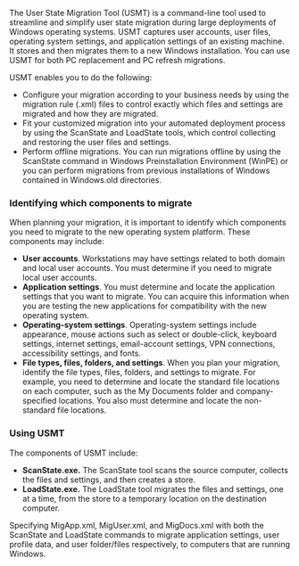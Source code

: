 The User State Migration Tool (USMT) is a command-line tool used to streamline and simplify user state migration during large deployments of Windows operating systems. USMT captures user accounts, user files, operating system settings, and application settings of an existing machine. It stores and then migrates them to a new Windows installation. You can use USMT for both PC replacement and PC refresh migrations.

USMT enables you to do the following:

 -  Configure your migration according to your business needs by using the migration rule (.xml) files to control exactly which files and settings are migrated and how they are migrated.
 -  Fit your customized migration into your automated deployment process by using the ScanState and LoadState tools, which control collecting and restoring the user files and settings.
 -  Perform offline migrations. You can run migrations offline by using the ScanState command in Windows Preinstallation Environment (WinPE) or you can perform migrations from previous installations of Windows contained in Windows.old directories.

### Identifying which components to migrate

When planning your migration, it is important to identify which components you need to migrate to the new operating system platform. These components may include:

 -  **User accounts**. Workstations may have settings related to both domain and local user accounts. You must determine if you need to migrate local user accounts.
 -  **Application settings**. You must determine and locate the application settings that you want to migrate. You can acquire this information when you are testing the new applications for compatibility with the new operating system.
 -  **Operating-system settings**. Operating-system settings include appearance, mouse actions such as select or double-click, keyboard settings, internet settings, email-account settings, VPN connections, accessibility settings, and fonts.
 -  **File types, files, folders, and settings**. When you plan your migration, identify the file types, files, folders, and settings to migrate. For example, you need to determine and locate the standard file locations on each computer, such as the My Documents folder and company-specified locations. You also must determine and locate the non-standard file locations.

### Using USMT

The components of USMT include:

 -  **ScanState.exe.** The ScanState tool scans the source computer, collects the files and settings, and then creates a store.
 -  **LoadState.exe.** The LoadState tool migrates the files and settings, one at a time, from the store to a temporary location on the destination computer.

Specifying MigApp.xml, MigUser.xml, and MigDocs.xml with both the ScanState and LoadState commands to migrate application settings, user profile data, and user folder/files respectively, to computers that are running Windows.
